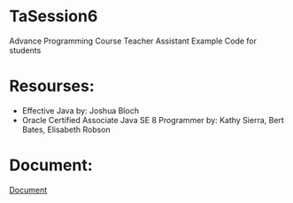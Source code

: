 # TaSession6
Advance Programming Course Teacher Assistant Example Code for students


# Resourses:
<ul>
<li>Effective Java by: Joshua Bloch</li>
<li>Oracle Certified Associate Java SE 8 Programmer by: Kathy Sierra, Bert Bates, Elisabeth Robson </li>
</ul>

# Document:
<a href="https://docs.google.com/document/d/1Ocqnd_Ps7_bL9uIkThBgsuWUCsGAkArrQhs5MXQr1tw/edit?usp=sharing"> Document </a>
